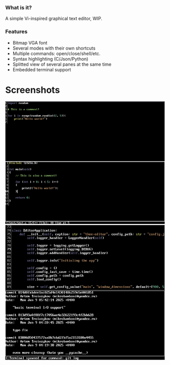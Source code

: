 ### What is it?
A simple Vi-inspired graphical text editor, WIP.

### Features
 - Bitmap VGA font
 - Several modes with their own shortcuts
 - Multiple commands: open/close/shell/etc.
 - Syntax highlighting (C/Json/Python)
 - Splitted view of several panes at the same time
 - Embedded terminal support

# Screenshots
![](screenshots/screenshot1.png)
![](screenshots/screenshot2.png)
